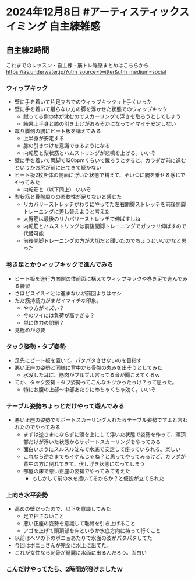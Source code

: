 # 2024年12月8日 #アーティスティックスイミング  自主練雑感
## 自主練2時間
これまでのレッスン・自主練・筋トレ雑感まとめはこちらから  
https://as.underwater.jp/?utm_source=twitter&utm_medium=social
### ウィップキック
- 壁に手を着いて片足立ちでのウィップキック→上手くいった
- 壁に手を着いて蹴らない方の脚を浮かせた状態でのウィップキック
  - 蹴ってる側の体が沈むのでスカーリングで浮きを取ろうとしてしまう
  - 結果上半身と膝の引き上げがおろそかになってイマイチ安定しない
- 蹴り脚側の腕にビート板を構えてみる
  - 上半身が安定する
  - 膝の引きつけを意識できるようになる
  - 内転筋と梨状筋とハムストリングが悲鳴を上げる。いいぞ
- 壁に手を着いて両脚で120bpmくらいで蹴ろうとすると、カラダが前に進むというかお尻が前に出てきて続かない
 - ビート板2枚を体の側面に浮いた状態で構えて、そいつに腕を乗せる感じでやってみた
   - 内転筋と（以下同上） いいぞ
 - 梨状筋と骨盤周りの柔軟性が足りないと感じた
   - リカバリーストレッチがわりにやってた左右開脚ストレッチを前後開脚トレーニングに差し替えようと考えた
   - 大臀筋は最後のリカバリーストレッチで伸ばすしね
   - 内転筋とハムストリングは前後開脚トレーニングでガッツリ伸ばすので代替可能
   - 前後開脚トレーニングの方が大切だと聞いたのでちょうどいいかなと思った
### 巻き足とかウィップキックで進んでみる
- ビート板を進行方向側の体前面に構えてウィップキックや巻き足で進んでみる練習
- さほどスイスイとは進まないが前回よりはマシ
- ただ筋持続力がまだイマイチな印象。
  - やり方がマズい？
  - 今のワイには負荷が高すぎる？
  - 単に体力の問題？
- 見極めが必要
### タック姿勢・タブ姿勢
- 足先にビート板を置いて、パタパタさせないのを目指す
- 悪い正座の姿勢と同様に背中から骨盤の丸みを出そうとしてみた
  - 水没した耳に、筋肉がブルブル言ってる音が聞こえてくるｗ
- てか、タック姿勢・タブ姿勢ってこんなキツかったっけ？って思った。
  - 特にお腹の上部～中部あたりにめちゃくちゃ効く。いいぞ
### テーブル姿勢ちょっとだけやって遊んでみる
- 悪い正座の姿勢でサポートスカーリング入れたらテーブル姿勢ですよと言われたのでやってみる
  - まずは逆さまにならずに頭を上にして浮いた状態で姿勢を作って、頭頂部だけが浮いた状態からサポートスカーリングをやってみる
  - 面白いようにスルスル沈んで水底で安定して座っていられる。楽しい
  - これなら逆さまでもイケんじゃね？と思ってやってみるけど、カラダが背中の方に倒れてきて、伏し浮き状態になってしまう
  - 部屋の床で悪い正座の姿勢でやってみて考えた
    - もしかして前の水を掻いてるからか？と仮説が立てられた
### 上向き水平姿勢
- 高めの壁だったので、以下を意識してみた
  - 足で押さないこと
  - 悪い正座の姿勢を意識して恥骨を引き上げること
  - アゴを上げて頭頂部を床というか水底方向に持って行くこと
- 以前はヘソの下のポニョあたりで水面の波がパタパタしてた
- 今回はポニョさんが完全に水上に出てた。
- これが女性なら恥骨が綺麗に水面に出るんだろう。面白い
### こんだけやってたら、2時間が溶けましたｗ